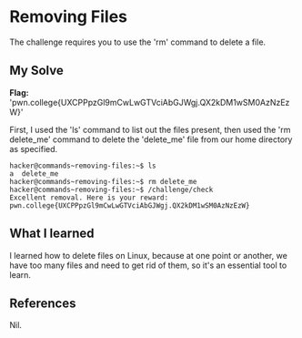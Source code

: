 # Removing Files
The challenge requires you to use the 'rm' command to delete a file.

## My Solve
**Flag:**  'pwn.college{UXCPPpzGl9mCwLwGTVciAbGJWgj.QX2kDM1wSM0AzNzEzW}'

First, I used the 'ls' command to list out the files present, then used the 'rm delete_me' command to delete the 'delete_me' file from our home directory as specified.

```
hacker@commands~removing-files:~$ ls
a  delete_me
hacker@commands~removing-files:~$ rm delete_me
hacker@commands~removing-files:~$ /challenge/check
Excellent removal. Here is your reward:
pwn.college{UXCPPpzGl9mCwLwGTVciAbGJWgj.QX2kDM1wSM0AzNzEzW}
```

## What I learned
I learned how to delete files on Linux, because at one point or another, we have too many files and need to get rid of them, so it's an essential tool to learn.


## References
Nil.
